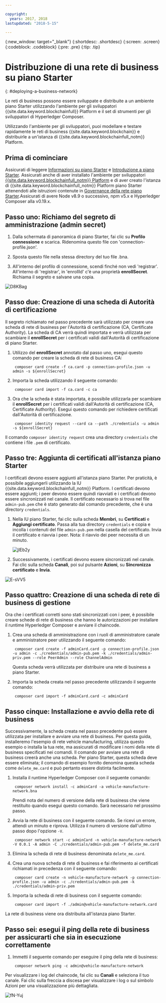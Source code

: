 ```yaml
---

copyright:
  years: 2017, 2018
lastupdated: "2018-5-15"

---
```


{:new_window: target="_blank"}
{:shortdesc: .shortdesc}
{:screen: .screen}
{:codeblock: .codeblock}
{:pre: .pre}
{:tip: .tip}

# Distribuzione di una rete di business su piano Starter
{: #deploying-a-business-network}

Le reti di business possono essere sviluppate e distribuite a un ambiente piano Starter utilizzando l'ambiente per gli sviluppatori {{site.data.keyword.blockchainfull}} Platform e il set di strumenti per gli sviluppatori di Hyperledger Composer.

Utilizzando l'ambiente per gli sviluppatori, puoi modellare e testare rapidamente le reti di business {{site.data.keyword.blockchain}} e distribuirle a un'istanza di {{site.data.keyword.blockchainfull_notm}} Platform.

## Prima di cominciare

Assicurati di leggere [Informazioni su piano Starter](./starter_plan.html) e [Introduzione a piano Starter](./get_start_starter_plan.html). Assicurati anche di aver installato l'ambiente per sviluppatori [{{site.data.keyword.blockchainfull_notm}} Platform](./develop_install.html) e di aver creato l'istanza di {{site.data.keyword.blockchainfull_notm}} Platform piano Starter attenendoti alle istruzioni contenute in [Governance della rete piano Starter](./get_start_starter_plan.html).Assicurati di avere Node v8.9 o successivo, npm v5.x e Hyperledger Composer alla v0.19.x.


## Passo uno: Richiamo del segreto di amministrazione (admin secret)

1. Dalla schermata di panoramica di piano Starter, fai clic su **Profilo connessione** e scarica. Ridenomina questo file con 'connection-profile.json'.

2. Sposta questo file nella stessa directory del tuo file .bna.

3. All'interno del profilo di connessione, scendi finché non vedi 'registrar'. All'interno di 'registrar', in 'enrollId' c'è una proprietà **enrollSecret**. Richiama il segreto e salvane una copia.

![D8KBag](https://i.makeagif.com/media/4-12-2018/D8KBag.gif)


## Passo due: Creazione di una scheda di Autorità di certificazione

Il segreto richiamato nel passo precedente sarà utilizzato per creare una scheda di rete di business per l'Autorità di certificazione (CA, Certificate Authority). La scheda di CA verrà quindi importata e verrà utilizzata per scambiare il **enrollSecret** per i certificati validi dall'Autorità di certificazione di piano Starter.

1. Utilizzo del **enrollSecret** annotato dal passo uno, esegui questo comando per creare la scheda di rete di business CA:

        composer card create -f ca.card -p connection-profile.json -u admin -s ${enrollSecret}

2. Importa la scheda utilizzando il seguente comando:

        composer card import -f ca.card -c ca

3. Ora che la scheda è stata importata, è possibile utilizzarla per scambiare il **enrollSecret** per i certificati validi dall'Autorità di certificazione (CA, Certificate Authority). Esegui questo comando per richiedere certificati dall'Autorità di certificazione.

        composer identity request --card ca --path ./credentials -u admin -s ${enrollSecret}

Il comando `composer identity request` crea una directory `credentials` che contiene i file `.pem` di certificato.

## Passo tre: Aggiunta di certificati all'istanza piano Starter

I certificati devono essere aggiunti all'istanza piano Starter. Per praticità, è possibile aggiungerli utilizzando la IU {{site.data.keyword.blockchainfull_notm}} Platform. I certificati devono essere aggiunti; i peer devono essere quindi riavviati e i certificati devono essere sincronizzati nel canale. Il certificato necessario si trova nel file `admin-pub.pem` che è stato generato dal comando precedente, che è una directory `credentials`.

1. Nella IU piano Starter, fai clic sulla scheda **Membri**, su **Certificati** e **Aggiungi certificato**. Passa alla tua directory `credentials` e copia e incolla i contenuti del file `admin-pub.pem` nella casella del certificato. Invia il certificato e riavvia i peer. Nota: il riavvio dei peer necessita di un minuto.

    ![jlEb2y](https://i.makeagif.com/media/4-12-2018/jlEb2y.gif)

2. Successivamente, i certificati devono essere sincronizzati nel canale. Fai clic sulla scheda **Canali**, poi sul pulsante **Azioni**, su **Sincronizza certificato** e **Invia**.

![E-sVV5](https://i.makeagif.com/media/4-12-2018/E-sVV5.gif)

## Passo quattro: Creazione di una scheda di rete di business di gestione

Ora che i certificati corretti sono stati sincronizzati con i peer, è possibile creare schede di rete di business che hanno le autorizzazioni per installare il runtime Hyperledger Composer e avviare il chaincode.

1. Crea una scheda di amministrazione con i ruoli di amministratore canale e amministratore peer utilizzando il seguente comando:

        composer card create -f adminCard.card -p connection-profile.json -u admin -c ./credentials/admin-pub.pem -k ./credentials/admin-priv.pem --role PeerAdmin --role ChannelAdmin

    Questa scheda verrà utilizzata per distribuire una rete di business a piano Starter.

2. Importa la scheda creata nel passo precedente utilizzando il seguente comando:

        composer card import -f adminCard.card -c adminCard

## Passo cinque: Installazione e avvio della rete di business

Successivamente, la scheda creata nel passo precedente può essere utilizzata per installare e avviare una rete di business. Per questa guida, installeremo l'esempio di rete vehicle manufacturing, utilizza questo esempio o installa la tua rete, ma assicurati di modificare i nomi della rete di business specificati nei comandi. Il comando per avviare una rete di business creerà anche una scheda. Per piano Starter, questa scheda deve essere eliminata; il comando di esempio fornito denomina questa scheda come `delete_me.card` e può pertanto essere distinta facilmente.

1. Installa il runtime Hyperledger Composer con il seguente comando:

        composer network install -c adminCard -a vehicle-manufacture-network.bna

    Prendi nota del numero di versione della rete di business che viene restituito quando esegui questo comando. Sarà necessario nel prossimo passo.

2. Avvia la rete di business con il seguente comando. Se ricevi un errore, attendi un minuto e riprova. Utilizza il numero di versione dall'ultimo passo dopo l'opzione `-V`.

        composer network start -c adminCard -n vehicle-manufacture-network -V 0.0.1 -A admin -C ./credentials/admin-pub.pem -f delete_me.card

3. Elimina la scheda di rete di business denominata `delete_me.card`.

4. Crea una nuova scheda di rete di business e fai riferimento ai certificati richiamati in precedenza con il seguente comando: 

        composer card create -n vehicle-manufacture-network -p connection-profile.json -u admin -c ./credentials/admin-pub.pem -k ./credentials/admin-priv.pem

5. Importa la scheda di rete di business con il seguente comando:

        composer card import -f ./admin@vehicle-manufacture-network.card

La rete di business viene ora distribuita all'istanza piano Starter.

## Passo sei: esegui il ping della rete di business per assicurarti che sia in esecuzione correttamente

1. Immetti il seguente comando per eseguire il ping della rete di business:

        composer network ping -c admin@vehicle-manufacture-network

Per visualizzare i log del chaincode, fai clic su **Canali** e seleziona il tuo canale. Fai clic sulla freccia a discesa per visualizzare i log o sul simbolo Azioni per una visualizzazione più dettagliata.

![fN-Yuj](https://i.makeagif.com/media/4-13-2018/fN-Yuj.gif)
